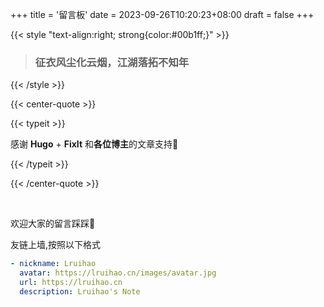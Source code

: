 +++
title = '留言板'
date = 2023-09-26T10:20:23+08:00
draft = false
+++


{{< style "text-align:right; strong{color:#00b1ff;}" >}}
> ### 征衣风尘化云烟，江湖落拓不知年
{{< /style >}}


{{< center-quote >}}

{{< typeit  >}}

感谢 **Hugo** + **FixIt** 和**各位博主**的文章支持🫶 

{{< /typeit >}}

{{< /center-quote >}}


</br>

欢迎大家的留言踩踩🦶
</br>

友链上墙,按照以下格式
```yaml
- nickname: Lruihao
  avatar: https://lruihao.cn/images/avatar.jpg
  url: https://lruihao.cn
  description: Lruihao's Note
```